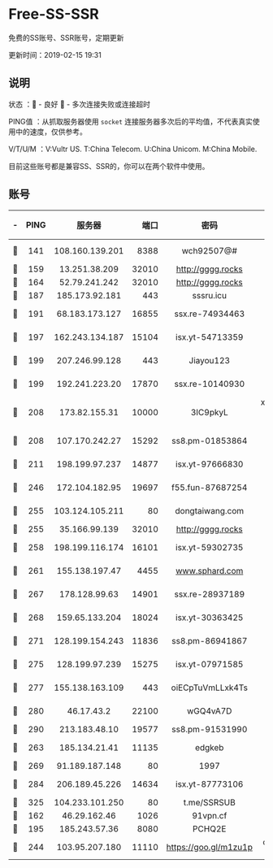 # Free-SS-SSR

免费的SS账号、SSR账号，定期更新

更新时间：2019-02-15 19:31

## 说明

状态     ：🙂 - 良好 🙁 - 多次连接失败或连接超时

PING值   ：从抓取服务器使用 `socket` 连接服务器多次后的平均值，不代表真实使用中的速度，仅供参考。

V/T/U/M  ：V:Vultr US. T:China Telecom. U:China Unicom. M:China Mobile.

目前这些账号都是兼容SS、SSR的，你可以在两个软件中使用。

## 账号

|-|PING|服务器|端口|密码|加密方式|区域|V/T/U/M|
|:----:|:----:|:-----:|-----:|:----:|:----:|:----:|:----:|
|🙂|141|108.160.139.201|8388|wch92507@#|aes-256-cfb|JP|9↑/10↑/10↑/10↑|
|🙂|159|13.251.38.209|32010|http://gggg.rocks|chacha20|SG|9↑/10↑/9↑/9↑|
|🙂|164|52.79.241.242|32010|http://gggg.rocks|chacha20|KR|8↑/9↑/8↑/8↑|
|🙂|187|185.173.92.181|443|sssru.icu|rc4-md5|RU|10↑/9↑/9↑/10↑|
|🙂|191|68.183.173.127|16855|ssx.re-74934463|aes-256-cfb|US|10↑/10↑/10↑/10↑|
|🙂|197|162.243.134.187|15104|isx.yt-54713359|aes-256-cfb|US|2↑/1↑/1↑/1↑|
|🙂|199|207.246.99.128|443|Jiayou123|aes-256-cfb|US|9↑/10↑/10↑/10↑|
|🙂|199|192.241.223.20|17870|ssx.re-10140930|aes-256-cfb|US|10↑/10↑/10↑/10↑|
|🙂|208|173.82.155.31|10000|3IC9pkyL|xchacha20-ietf-poly1305|US|10↑/10↑/10↑/10↑|
|🙂|208|107.170.242.27|15292|ss8.pm-01853864|aes-256-cfb|US|10↑/10↑/10↑/10↑|
|🙂|211|198.199.97.237|14877|isx.yt-97666830|aes-256-cfb|US|2↑/1↑/1↑/1↑|
|🙂|246|172.104.182.95|19697|f55.fun-87687254|aes-256-cfb|SG|10↑/10↑/10↑/10↑|
|🙂|255|103.124.105.211|80|dongtaiwang.com|aes-256-cfb|US|10↑/10↑/10↑/10↑|
|🙂|255|35.166.99.139|32010|http://gggg.rocks|chacha20|US|8↑/7↑/8↑/7↑|
|🙂|258|198.199.116.174|16101|isx.yt-59302735|aes-256-cfb|US|2↑/1↑/1↑/1↑|
|🙂|261|155.138.197.47|4455|www.sphard.com|aes-256-cfb|US|9↑/10↑/9↑/9↑|
|🙂|267|178.128.99.63|14901|ssx.re-28937189|aes-256-cfb|SG|10↑/10↑/10↑/10↑|
|🙂|268|159.65.133.204|18024|isx.yt-30363425|aes-256-cfb|SG|2↑/1↑/1↑/1↑|
|🙂|271|128.199.154.243|11836|ss8.pm-86941867|aes-256-cfb|SG|9↓/9↑/8↓/9↑|
|🙂|275|128.199.97.239|15275|isx.yt-07971585|aes-256-cfb|SG|2↑/1↑/1↑/1↑|
|🙂|277|155.138.163.109|443|oiECpTuVmLLxk4Ts|aes-256-cfb|US|6↑/10↑/10↑/10↑|
|🙂|280|46.17.43.2|22100|wGQ4vA7D|aes-256-gcm|RU|4↑/10↑/10↑/10↑|
|🙂|290|213.183.48.10|19577|ss8.pm-91531990|rc4-md5|RU|10↑/10↑/10↑/10↑|
|🙂|263|185.134.21.41|11135|edgkeb|aes-256-cfb|GB|10↑/10↑/10↑/10↑|
|🙂|269|91.189.187.148|80|1997|chacha20|US|10↑/10↑/10↑/10↑|
|🙂|284|206.189.45.226|14634|isx.yt-87773106|aes-256-cfb|SG|2↑/1↑/1↑/1↑|
|🙂|325|104.233.101.250|80|t.me/SSRSUB|rc4-md5|CA|10↑/10↑/10↑/10↑|
|🙁|162|46.29.162.46|1026|91vpn.cf|rc4-md5|RU|10↑/10↑/10↑/10↑|
|🙁|195|185.243.57.36|8080|PCHQ2E|rc4-md5|US|10↑/10↑/9↑/10↑|
|🙁|244|103.95.207.180|11110|https://goo.gl/m1zu1p|chacha20-ietf|US|10↑/10↑/10↑/10↑|
